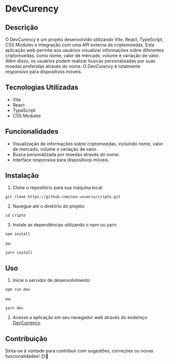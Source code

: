 # DevCurency

## Descrição
O DevCurency é um projeto desenvolvido utilizando Vite, React, TypeScript, CSS Modules e integração com uma API externa de criptomoedas. Esta aplicação web permite aos usuários visualizar informações sobre diferentes criptomoedas, como nome, valor de mercado, volume e variação de valor. Além disso, os usuários podem realizar buscas personalizadas por suas moedas preferidas através do nome. O DevCurency é totalmente responsivo para dispositivos móveis.

## Tecnologias Utilizadas
- Vite
- React
- TypeScript
- CSS Modules

## Funcionalidades
- Visualização de informações sobre criptomoedas, incluindo nome, valor de mercado, volume e variação de valor.
- Busca personalizada por moedas através do nome.
- Interface responsiva para dispositivos móveis.

## Instalação
1. Clone o repositório para sua máquina local:
```
git clone https://github.com/seu-usuario/cripto.git
```
2. Navegue até o diretório do projeto:
```
cd cripto
```
3. Instale as dependências utilizando o npm ou yarn:
```
npm install
```
ou
```
yarn install
```

## Uso
1. Inicie o servidor de desenvolvimento:
```
npm run dev
```
ou
```
yarn dev
```
2. Acesse a aplicação em seu navegador web através do endereço [DevCurrency](https://cripto-iota.vercel.app/).

## Contribuição

Sinta-se à vontade para contribuir com sugestões, correções ou novas funcionalidades! 😊🚀
